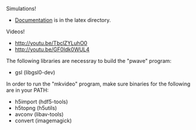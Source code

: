 Simulations!
- [Documentation](https://github.com/kandouss/pilot_wave/blob/master/latex/pw_sim_notes.pdf) is in the latex directory.

Videos! 
- http://youtu.be/TbclZYLuhO0
- http://youtu.be/GF0ldk0WUL4

The following libraries are necessray to build the "pwave" program:
- gsl (libgsl0-dev)

In order to run the "mkvideo" program, make sure binaries for the following are in your PATH:
- h5import (hdf5-tools)
- h5topng (h5utils)
- avconv (libav-tools)
- convert (imagemagick)
